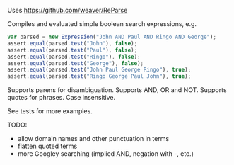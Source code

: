 Uses https://github.com/weaver/ReParse

Compiles and evaluated simple boolean search expressions, e.g.

```javascript
var parsed = new Expression("John AND Paul AND Ringo AND George");
assert.equal(parsed.test("John"), false);
assert.equal(parsed.test("Paul"), false);
assert.equal(parsed.test("Ringo"), false);
assert.equal(parsed.test("George"), false);
assert.equal(parsed.test("John Paul George Ringo"), true);
assert.equal(parsed.test("Ringo George Paul John"), true);
```

Supports parens for disambiguation. Supports AND, OR and NOT. Supports quotes for phrases. Case insensitive.

See tests for more examples.

TODO:
* allow domain names and other punctuation in terms
* flatten quoted terms
* more Googley searching (implied AND, negation with -, etc.)

